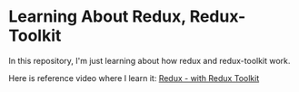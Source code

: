 # Learning About Redux, Redux-Toolkit
In this repository, I'm just learning about how redux and redux-toolkit work.

Here is reference video where I learn it:
[Redux - with Redux Toolkit](https://youtu.be/5yEG6GhoJBs?si=6TupX2VgDwqAyiEw)
